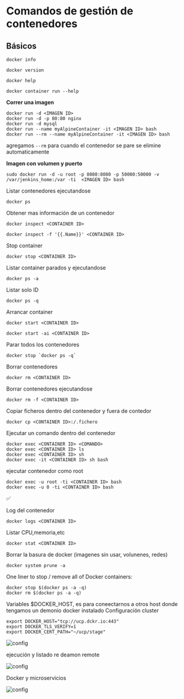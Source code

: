 Comandos de gestión de contenedores
==============

Básicos
-------------
```
docker info
```
```
docker version
```
```
docker help
```
```
docker container run --help
```

**Correr una imagen**

```
docker run -d <IMAGEN ID>
docker run -d -p 80:80 nginx
docker run -d mysql
docker run --name myAlpineContainer -it <IMAGEN ID> bash
docker run --rm --name myAlpineContainer -it <IMAGEN ID> bash
```
agregamos ```--rm``` para cuando el contenedor se pare se elimine automaticamente

**Imagen con volumen y puerto**
```
sudo docker run -d -u root -p 8080:8080 -p 50000:50000 -v /var/jenkins_home:/var -ti  <IMAGEN ID> bash 
```

Listar contenedores ejecutandose
```
docker ps
```
Obtener mas información de un contenedor
```
docker inspect <CONTAINER ID>
```
```
docker inspect -f '{{.Name}}' <CONTAINER ID>
```
Stop container
```
docker stop <CONTAINER ID>
```
Listar container parados y ejecutandose
```
docker ps -a
```
Listar solo ID
```
docker ps -q
```
Arrancar container
```
docker start <CONTAINER ID>
```
```
docker start -ai <CONTAINER ID>
```
Parar todos los contenedores
```
docker stop `docker ps -q`
```
Borrar contenedores 
```
docker rm <CONTAINER ID>
```
Borrar contenedores ejecutandose
```
docker rm -f <CONTAINER ID>
```
Copiar ficheros dentro del contenedor y fuera de contedor
```
docker cp <CONTAINER ID>:/.fichero
```
Ejecutar un comando dentro del contenedor
```
docker exec <CONTAINER ID> <COMANDO>
docker exec <CONTAINER ID> ls
docker exec <CONTAINER ID> sh
docker exec -it <CONTAINER ID> sh bash

```
ejecutar contenedor como root
```
docker exec -u root -ti <CONTAINER ID> bash
docker exec -u 0 -ti <CONTAINER ID> bash
```
:white_check_mark:

Log del contenedor

```
docker logs <CONTAINER ID>
```
Listar CPU,memoria,etc
```
docker stat <CONTAINER ID>
```
Borrar la basura de docker (imagenes sin usar, volunenes, redes)
```
docker system prune -a

```

One liner to stop / remove all of Docker containers:
```
docker stop $(docker ps -a -q)
docker rm $(docker ps -a -q)
```

Variables $DOCKER_HOST, es para coneectarnos a otros host donde tengamos un demonio docker instalado
Configuración cluster
```
export DOCKER_HOST="tcp://ucp.dckr.io:443"
export DOCKER_TLS_VERIFY=1
export DOCKER_CERT_PATH="~/ucp/stage"
```

![config](https://image.prntscr.com/image/sQNAL2F1SYKjg704xhOziw.png)

ejecución y listado re deamon remote

![config](https://image.prntscr.com/image/ZnMxI8eIRK6V66b124eDgQ.png)

Docker y microservicios

![config](https://image.prntscr.com/image/NFGbjRnxS0ejJyeN356KFw.png)